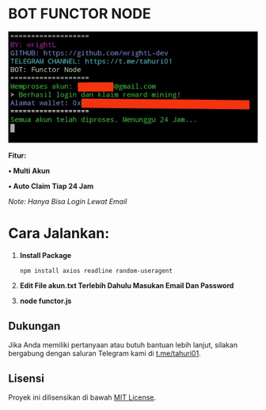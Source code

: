 # BOT FUNCTOR NODE

![Fitur Functor](FUNCTOR.png)

**Fitur:**

**• Multi Akun**

**• Auto Claim Tiap 24 Jam**

*Note: Hanya Bisa Login Lewat Email*

# Cara Jalankan:

1. **Install Package**
   ```bash
   npm install axios readline random-useragent

2. **Edit File akun.txt Terlebih Dahulu Masukan Email Dan Password**

3. **node functor.js**

## Dukungan

Jika Anda memiliki pertanyaan atau butuh bantuan lebih lanjut, silakan bergabung dengan saluran Telegram kami di [t.me/tahuri01](https://t.me/tahuri01).

## Lisensi

Proyek ini dilisensikan di bawah [MIT License](LICENSE).
